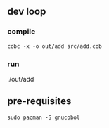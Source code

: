 ## dev loop
### compile
```cobc -x -o out/add src/add.cob```
### run
./out/add


## pre-requisites
```sudo pacman -S gnucobol ```

